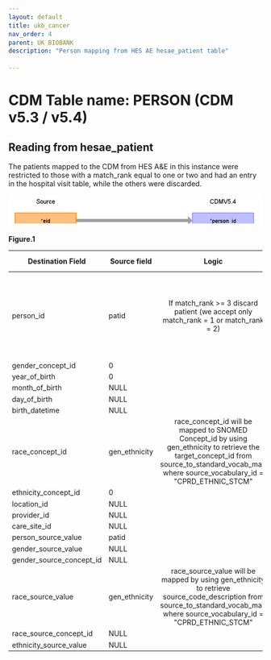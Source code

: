 ```yaml
---
layout: default
title: ukb_cancer
nav_order: 4
parent: UK BIOBANK
description: "Person mapping from HES AE hesae_patient table"

---
```


# CDM Table name: PERSON (CDM v5.3 / v5.4)

## Reading from hesae_patient

The patients mapped to the CDM from HES A&E in this instance were restricted to those with a match_rank equal to one or two and had an entry in the hospital visit table, while the others were discarded.



![](images/image2.png)

**Figure.1**

| Destination Field | Source field | Logic | Comment field |
| --- | --- | :---: | --- |
| person_id | patid |  	If match_rank >= 3 discard patient (we accept only match_rank = 1 or match_rank = 2)|  Data like gender, year_of_birth, location_id, Care_site_id comes from AURUM/GOLD as the data are linked to them.|
| gender_concept_id | 0 | | |
| year_of_birth | 0 | | |
| month_of_birth |NULL |  | |
| day_of_birth |NULL  |  |  |
| birth_datetime |NULL  |  |  |
| race_concept_id | gen_ethnicity |race_concept_id will be mapped to SNOMED Concept_id by using gen_ethnicity to retrieve the target_concept_id from source_to_standard_vocab_map where source_vocabulary_id = "CPRD_ETHNIC_STCM" | |
| ethnicity_concept_id | 0 |  |   |
| location_id |NULL  |  |  |
| provider_id |NULL  |  |  |
| care_site_id |NULL | |  |
| person_source_value | patid |  |  |
| gender_source_value |NULL |  | |
| gender_source_concept_id |NULL  |  |  |
| race_source_value | gen_ethnicity|race_source_value will be mapped by using gen_ethnicity to retrieve source_code_description from source_to_standard_vocab_map where source_vocabulary_id = "CPRD_ETHNIC_STCM" | |
| race_source_concept_id | NULL | |
| ethnicity_source_value | NULL |  |  | 
